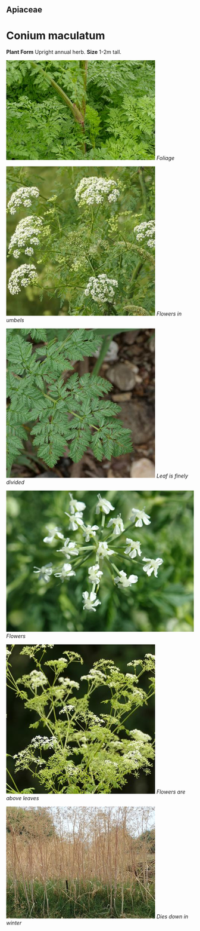 ## Apiaceae
# Conium maculatum
 **Plant Form** Upright annual herb. **Size** 1-2m tall.


![Foliage](2531_P6840634.jpg)
 *Foliage* 

![Flowers in umbels](69603_P1022117.jpg)
 *Flowers in umbels* 

![Leaf is finely divided](63979_P1031418.jpg)
 *Leaf is finely divided* 

![Flowers](4221_PA202668.jpg)
 *Flowers* 

![Flowers are above leaves](70322_P1022910.jpg)
 *Flowers are above leaves* 

![Dies down in winter](4092_P1113115.jpg)
 *Dies down in winter* 

